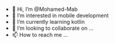 - 👋 Hi, I’m @Mohamed-Mab
- 👀 I’m interested in mobile development
- 🌱 I’m currently learning kotlin
- 💞️ I’m looking to collaborate on ...
- 📫 How to reach me ...

<!---
Mohamed-Mab/Mohamed-Mab is a ✨ special ✨ repository because its `README.md` (this file) appears on your GitHub profile.
You can click the Preview link to take a look at your changes.
--->

